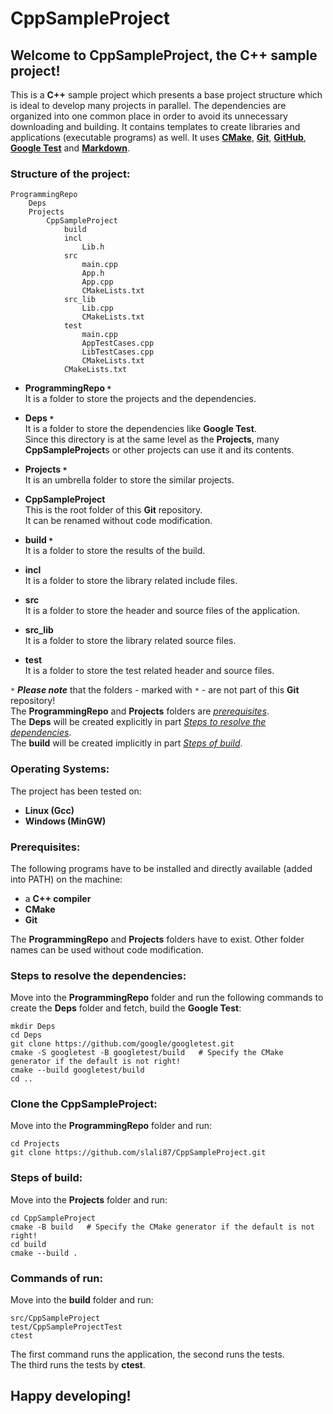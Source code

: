 # **CppSampleProject**

## Welcome to **CppSampleProject**, the C++ sample project!

This is a **C++** sample project which presents a base project structure which is ideal to develop many projects in parallel. The dependencies are organized into one common place in order to avoid its unnecessary downloading and building. It contains templates to create libraries and applications (executable programs) as well. It uses [**CMake**](https://cmake.org/), [**Git**](https://git-scm.com/), [**GitHub**](https://github.com/), [**Google Test**](https://github.com/google/googletest) and [**Markdown**](https://www.markdownguide.org/).

### **Structure of the project:**
```
ProgrammingRepo
    Deps
    Projects
        CppSampleProject
            build
            incl
                Lib.h
            src
                main.cpp
                App.h
                App.cpp
                CMakeLists.txt
            src_lib
                Lib.cpp
                CMakeLists.txt
            test
                main.cpp
                AppTestCases.cpp
                LibTestCases.cpp
                CMakeLists.txt
            CMakeLists.txt
```
- **ProgrammingRepo `*`**  
    It is a folder to store the projects and the dependencies.

- **Deps `*`**  
    It is a folder to store the dependencies like **Google Test**.  
    Since this directory is at the same level as the **Projects**, many **CppSampleProject**s or other projects can use it and its contents.

- **Projects `*`**  
    It is an umbrella folder to store the similar projects.

- **CppSampleProject**  
    This is the root folder of this **Git** repository.  
    It can be renamed without code modification.

- **build `*`**  
    It is a folder to store the results of the build.

- **incl**  
    It is a folder to store the library related include files.

- **src**  
    It is a folder to store the header and source files of the application.

- **src_lib**  
    It is a folder to store the library related source files.

- **test**  
    It is a folder to store the test related header and source files.

`*` ***Please note*** that the folders - marked with `*` - are not part of this **Git** repository!  
The **ProgrammingRepo** and **Projects** folders are [*prerequisites*](#prerequisites).  
The **Deps** will be created explicitly in part [*Steps to resolve the dependencies*](#steps-to-resolve-the-dependencies).  
The **build** will be created implicitly in part [*Steps of build*](#steps-of-build).

### **Operating Systems:**
The project has been tested on:
- **Linux (Gcc)**
- **Windows (MinGW)**

### **Prerequisites:**
The following programs have to be installed and directly available (added into PATH) on the machine:
- a **C++ compiler**
- **CMake**
- **Git**

The **ProgrammingRepo** and **Projects** folders have to exist. Other folder names can be used without code modification.  

### **Steps to resolve the dependencies:**
Move into the **ProgrammingRepo** folder and run the following commands to create the **Deps** folder and fetch, build the **Google Test**:
```
mkdir Deps
cd Deps
git clone https://github.com/google/googletest.git
cmake -S googletest -B googletest/build   # Specify the CMake generator if the default is not right!
cmake --build googletest/build
cd ..
```

### **Clone the CppSampleProject:**
Move into the **ProgrammingRepo** folder and run:
```
cd Projects
git clone https://github.com/slali87/CppSampleProject.git
```

### **Steps of build:**
Move into the **Projects** folder and run:
```
cd CppSampleProject
cmake -B build   # Specify the CMake generator if the default is not right!
cd build
cmake --build .
```

### **Commands of run:**
Move into the **build** folder and run:
```
src/CppSampleProject
test/CppSampleProjectTest
ctest
```
The first command runs the application, the second runs the tests.  
The third runs the tests by **ctest**.

## **Happy developing!**

